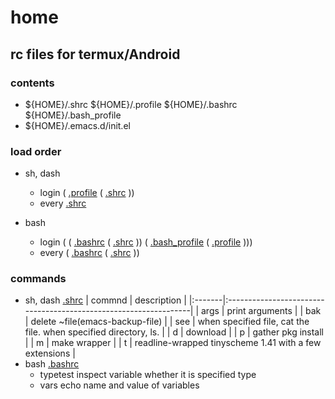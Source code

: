 # home
## rc files for termux/Android

### contents
- ${HOME}/.shrc ${HOME}/.profile ${HOME}/.bashrc ${HOME}/.bash_profile
- ${HOME}/.emacs.d/init.el

### load order

- sh, dash
	- login
		( [.profile](.profile)
			( [.shrc](.shrc) ))
	- every
		[.shrc](.shrc)

- bash
	- login
		( ( [.bashrc](.bashrc)
				( [.shrc](.shrc) ))
			( [.bash_profile](.bash_profile)
				( [.profile](.profile) )))
	- every
		( [.bashrc](.bashrc)
			( [.shrc](.shrc) ))

### commands

- sh, dash [.shrc](.shrc)
| commnd | description                                                      |
|:-------|:-----------------------------------------------------------------|
| args   | print arguments                                                  |
| bak    | delete ~file(emacs-backup-file)                                  |
| see    | when specified file, cat the file. when specified directory, ls. |
| d      | download                                                         |
| p      | gather pkg install                                               |
| m      | make wrapper                                                     |
| t      | readline-wrapped tinyscheme 1.41 with a few extensions           |
- bash [.bashrc](.bashrc)
	- typetest inspect variable whether it is specified type
	- vars     echo name and value of variables